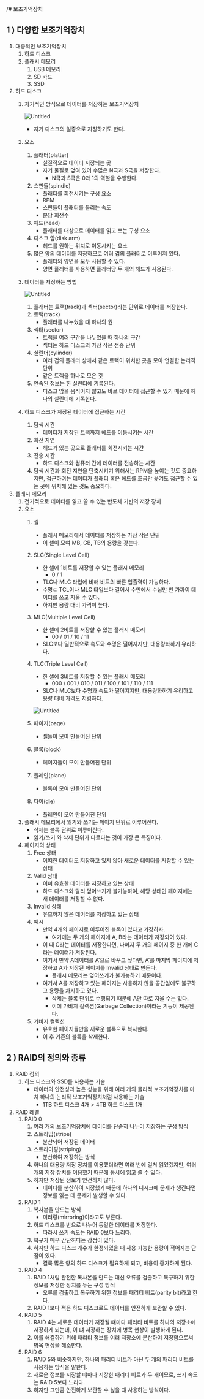 /# 보조기억장치

## 1 ) 다양한 보조기억장치

1. 대중적인 보조기억장치
    1. 하드 디스크
    2. 플래시 메모리
        1. USB 메모리
        2. SD 카드
        3. SSD
2. 하드 디스크
    1. 자기적인 방식으로 데이터를 저장하는 보조기억장치
        
        ![Untitled](https://prod-files-secure.s3.us-west-2.amazonaws.com/ccd9570b-85c2-4c37-a7ea-3521eb1cd311/a11faadd-10ad-4f78-8344-e2f43af3b938/Untitled.png)
        
        - 자기 디스크의 일종으로 지칭하기도 한다.
    2. 요소
        1. 플래터(platter)
            - 실질적으로 데이터 저장되는 곳
            - 자기 물질로 덮여 있어 수많은 N극과 S극을 저장한다.
                - N극과 S극은 0과 1의 역할을 수행한다.
        2. 스핀들(spindle)
            - 플래터를 회전시키는 구성 요소
            - RPM
            - 스핀들이 플래터를 돌리는 속도
            - 분당 회전수
        3. 헤드(head)
            - 플래터를 대상으로 데이터를 읽고 쓰는 구성 요소
        4. 디스크 암(disk arm)
            - 헤드를 원하는 위치로 이동시키는 요소
        5. 많은 양의 데이터를 저장하므로 여러 겹의 플래터로 이루어져 있다.
            - 플래터의 양면을 모두 사용할 수 있다.
            - 양면 플래터를 사용하면 플래터당 두 개의 헤드가 사용된다.
    3. 데이터를 저장하는 방법
        
        ![Untitled](https://prod-files-secure.s3.us-west-2.amazonaws.com/ccd9570b-85c2-4c37-a7ea-3521eb1cd311/03c130d0-3b58-4aaa-9c83-3a154229d255/Untitled.png)
        
        1. 플래터는 트랙(track)과 섹터(sector)라는 단위로 데이터를 저장한다.
        2. 트랙(track)
            - 플래터를 나누었을 떄 하나의 원
        3. 섹터(sector)
            - 트랙을 여러 구간을 나누었을 때 하나의 구간
            - 섹터는 하드 디스크의 가장 작은 전송 단위
        4. 실린더(cylinder)
            - 여러 겹의 플래터 상에서 같은 트랙이 위치한 곳을 모아 연결한 논리적 단위
            - 같은 트랙을 하나로 모은 것
        5. 연속된 정보는 한 실린더에 기록된다.
            - 디스크 암을 움직이지 않고도 바로 데이터에 접근할 수 있기 때문에 하나의 실린더에 기록한다.
    4. 하드 디스크가 저장된 데이터에 접근하는 시간
        1. 탐색 시간
            - 데이터가 저장된 트랙까지 헤드를 이동시키는 시간
        2. 회전 지연
            - 헤드가 있는 곳으로 플래터를 회전시키는 시간
        3. 전송 시간
            - 하드 디스크와 컴퓨터 간에 데이터를 전송하는 시간
        4. 탐색 시간과 회전 지연을 단축시키기 위해서는 RPM을 높이는 것도 중요하지만, 접근하려는 데이터가 플래터 혹은 헤드를 조금만 옮겨도 접근할 수 있는 곳에 위치해 있는 것도 중요하다.
3. 플래시 메모리
    1. 전기적으로 데이터를 읽고 쓸 수 있는 반도체 기반의 저장 장치
    2. 요소
        1. 셀
            - 플래시 메모리에서 데이터를 저장하는 가장 작은 단위
            - 이 셀이 모여 MB, GB, TB의 용량을 갖는다.
        2. SLC(Single Level Cell)
            - 한 셀에 1비트를 저장할 수 있는 플래시 메모리
                - 0 / 1
            - TLC나 MLC 타입에 비해 비트의 빠른 입출력이 가능하다.
            - 수명ㄷ TCL이나 MLC 타입보다 길어서 수만에서 수십만 번 가까이 데이터를 쓰고 지울 수 있다.
            - 하지만 용량 대비 가격이 높다.
        3. MLC(Multiple Level Cell)
            - 한 셀에 2비트를 저장할 수 있는 플래시 메모리
                - 00 / 01 / 10 / 11
            - SLC보다 일반적으로 속도와 수명은 떨어지지만, 대용량화하기 유리하다.
        4. TLC(Triple Level Cell)
            - 한 셀에 3비트를 저장할 수 있는 플래시 메모리
                - 000 / 001 / 010 / 011 / 100 / 101 / 110 / 111
            - SLC나 MLC보다 수명과 속도가 떨어지지만, 대용량화하기 유리하고 용량 대비 가격도 저렴하다.
            
            ![Untitled](https://prod-files-secure.s3.us-west-2.amazonaws.com/ccd9570b-85c2-4c37-a7ea-3521eb1cd311/ff0aa41c-41bd-42de-be55-8bb78932b605/Untitled.png)
            
        5. 페이지(page)
            - 셀들이 모여 만들어진 단위
        6. 블록(block)
            - 페이지들이 모여 만들어진 단위
        7. 플레인(plane)
            - 블록이 모여 만들어진 단위
        8. 다이(die)
            - 플레인이 모여 만들어진 단위
    3. 플래시 메모리에서 읽기와 쓰기는 페이지 단위로 이루어진다.
        - 삭제는 블록 단위로 이루어진다.
        - 읽기/쓰기 와 삭제 단위가 다르다는 것이 가장 큰 특징이다.
    4. 페이지의 상태
        1. Free 상태
            - 어떠한 데이터도 저장하고 있지 않아 새로운 데이터를 저장할 수 있는 상태
        2. Valid 상태
            - 이미 유효한 데이터를 저장하고 있는 상태
            - 하드 디스크와 달리 덮어쓰기가 불가능하여, 해당 상태인 페이지에는 새 데이터를 저장할 수 없다.
        3. Invalid 상태
            - 유효하지 않은 데이터를 저장하고 있는 상태
        4. 예시
            - 만약 4개의 페이지로 이루어진 블록이 있다고 가장하자.
                - 여기에는 두 개의 페이지에 A, B라는 데이터가 저장되어 있다.
            - 이 때 C라는 데이터를 저장한다면, 나머지 두 개의 페이지 중 한 개에 C라는 데이터가 저장된다.
            - 여기서 만약 A데이터를 A’으로 바꾸고 싶다면, A’를 마지막 페이지에 저장하고 A가 저장된 페이지를 Invalid 상태로 만든다.
                - 플래시 메모리는 덮어쓰기가 불가능하기 때문이다.
            - 여기서 A를 저장하고 있는 페이지는 사용하지 않을 공간임에도 불구하고 용량을 차지하고 있다.
                - 삭제는 블록 단위로 수행되기 때문에 A만 따로 지울 수는 없다.
                - 이에 가비지 컬렉션(Garbage Collection)이라는 기능이 제공된다.
        5. 가비지 컬렉션
            - 유효한 페이지들만을 새로운 블록으로 복사한다.
            - 이 후 기존의 블록을 삭제한다.
    

## 2 ) RAID의 정의와 종류

1. RAID 정의
    1. 하드 디스크와 SSD를 사용하는 기술
        - 데이터의 안전성과 높은 성능을 위해 여러 개의 물리적 보조기억장치를 마치 하나의 논리적 보조기억장치처럼 사용하는 기술
            - 1TB 하드 디스크 4개 > 4TB 하드 디스크 1개
2. RAID 레벨
    1. RAID 0
        1. 여러 개의 보조기억장치에 데이터를 단순히 나누어 저장하는 구성 방식
        2. 스트라입(stripe)
            - 분산되어 저장된 데이터
        3. 스트라이핑(striping)
            - 분산하여 저장하는 방식
        4. 하나의 대용량 저장 장치를 이용했더라면 여러 번에 걸쳐 읽었겠지만, 여러 개의 저장 장치를 이용했기 때문에 동시에 읽고 쓸 수 있다.
        5. 하지만 저장된 정보가 안전하지 않다.
            - 데이터를 분산하여 저장했기 때문에 하나의 디시크에 문제가 생긴다면 정보를 읽는 데 문제가 발생할 수 있다.
    2. RAID 1
        1. 복사본을 만드는 방식
            - 미러링(mirroring)이라고도 부른다.
        2. 하드 디스크를 반으로 나누어 동일한 데이터를 저장한다.
            - 따라서 쓰기 속도는 RAID 0보다 느리다.
        3. 복구가 매우 간단하다는 장점이 있다.
        4. 하지만 하드 디스크 개수가 한정되었을 때 사용 가능한 용량이 적어지는 단점이 있다.
            - 결룩 많은 양의 하드 디스크가 필요하게 되고, 비용이 증가하게 된다.
    3. RAID 4
        1. RAID 1처럼 완전한 복사본을 만드는 대신 오류를 검출하고 복구하기 위한 정보를 저장한 장치를 두는 구성 방식
            - 오류를 검출하고 복구하기 위한 정보를 패리티 비트(parity bit)라고 한다.
        2. RAID 1보다 적은 하드 디스크로도 데이터를 안전하게 보관할 수 있다.
    4. RAID 5
        1. RAID 4는 새로운 데이터가 저장될 떄마다 패리티 비트를 하나의 저장소에 저장하게 되는데, 이 떄 저장하는 장치에 병목 현상이 발생하게 된다.
        2. 이를 해결하기 위해 패리티 정보를 여러 저장소에 분산하여 저장함으로써 병목 현상을 해소한다.
    5. RAiD 6
        1. RAID 5와 비슷하지만, 하나의 패리티 비트가 아닌 두 개의 패리티 비트를 사용하는 방식을 말한다.
        2. 새로운 정보를 저장할 떄마다 저장한 패리티 비트가 두 개이므로, 쓰기 속도는 RAID 5보다 느리다.
        3. 하지만 그만큼 안전하게 보관할 수 싶을 떄 사용하는 방식이다.
